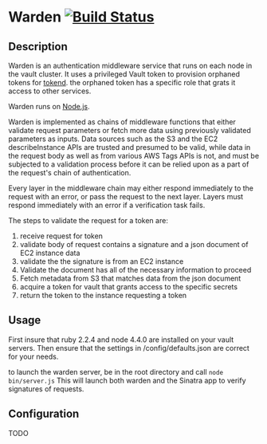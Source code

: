 # Warden [![Build Status](https://travis-ci.org/rapid7/warden.svg?branch=master)](https://travis-ci.org/rapid7/warden)
## Description

Warden is an authentication middleware service that runs on each node in the vault
cluster. It uses a privileged Vault token to provision orphaned tokens for [tokend][].
the orphaned token has a specific role that grats it access to other services.

Warden runs on [Node.js][].

Warden is implemented as chains of middleware functions that either validate
request parameters or fetch more data using previously validated parameters as
inputs. Data sources such as the S3 and the EC2 describeInstance APIs are trusted
and presumed to be valid, while data in the request body as well as from various
AWS Tags APIs is not, and must be subjected to a validation process before it can
be relied upon as a part of the request's chain of authentication.

Every layer in the middleware chain may either respond immediately to the request
with an error, or pass the request to the next layer. Layers must respond
immediately with an error if a verification task fails.

The steps to validate the request for a token are:
1. receive request for token
2. validate body of request contains a signature and a json document of EC2 instance data
3. validate the the signature is from an EC2 instance
4. Validate the document has all of the necessary information to proceed
5. Fetch metadata from S3 that matches data from the json document
6. acquire a token for vault that grants access to the specific secrets
7. return the token to the instance requesting a token

## Usage

First insure that ruby 2.2.4 and node 4.4.0 are installed on your vault servers.
Then ensure that the settings in /config/defaults.json are correct for your needs.

to launch the warden server, be in the root directory and call ```node bin/server.js```
This will launch both warden and the Sinatra app to verify signatures of requests.

## Configuration

TODO



[Node.js]: https://nodejs.org/en/
[tokend]: https://github.com/rapid7/tokend

